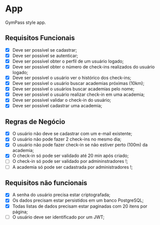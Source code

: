 # App

GymPass style app.

## Requisitos Funcionais

- [x] Deve ser possível se cadastrar;
- [x] Deve ser possível se autenticar;
- [x] Deve ser possível obter o perfil de um usuário logado;
- [x] Deve ser possível obter o número de check-ins realizados do usuário logado;
- [x] Deve ser possível o usuário ver o histórico dos check-ins;
- [x] Deve ser possível o usuário buscar academias próximas (10km);
- [x] Deve ser possível o usuários buscar academias pelo nome;
- [x] Deve ser possível o usuário realizar check-in em uma academia;
- [x] Deve ser possível validar o check-in do usuário;
- [x] Deve ser possível cadastrar uma academia;

## Regras de Negócio

- [x] O usuário não deve se cadastrar com um e-mail existente;
- [x] O usuário não pode fazer 2 check-ins no mesmo dia;
- [x] O usuário não pode fazer check-in se não estiver perto (100m) da academia;
- [x] O check-in só pode ser validado até 20 min após criado;
- [ ] O check-in só pode ser validado por admininstradores !;
- [ ] A academia só pode ser cadastrada por administradores !;
 
## Requisitos não funcionais

- [x] A senha do usuário precisa estar criptografada;
- [x] Os dados precisam estar persistidos em um banco PostgreSQL;
- [x] Todas listas de dados precisam estar paginadas com 20 itens por página;
- [ ] O usuário deve ser identificado por um JWT;
